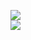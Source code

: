 [![](https://img.shields.io/badge/Made%20With-Github%20Spray-lightgrey.svg?style=for-the-badge&logo=github)](https://github.com/Annihil/github-spray#11512)  
[![](https://i.imgur.com/2DrTn0Z.gif)](https://github.com/Annihil/github-spray)